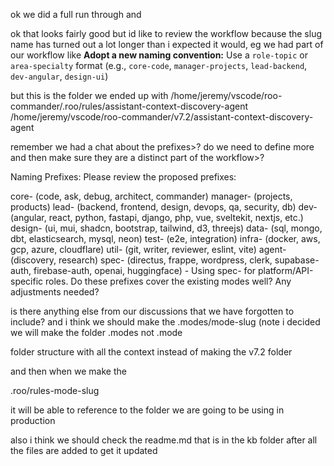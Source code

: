 ok we did a full run through and

ok that looks fairly good but id like to review the workflow because the slug name has turned out a lot longer than i expected it would, eg we had part of our workflow like  **Adopt a new naming convention:** Use a `role-topic` or `area-specialty` format (e.g., `core-code`, `manager-projects`, `lead-backend`, `dev-angular`, `design-ui`)

but this is the folder we ended up with
/home/jeremy/vscode/roo-commander/.roo/rules/assistant-context-discovery-agent
/home/jeremy/vscode/roo-commander/v7.2/assistant-context-discovery-agent

remember we had a chat about the prefixes>? do we need to define more and then make sure they are a distinct part of the workflow>?

Naming Prefixes: Please review the proposed prefixes:

core- (code, ask, debug, architect, commander)
manager- (projects, products)
lead- (backend, frontend, design, devops, qa, security, db)
dev- (angular, react, python, fastapi, django, php, vue, sveltekit, nextjs, etc.)
design- (ui, mui, shadcn, bootstrap, tailwind, d3, threejs)
data- (sql, mongo, dbt, elasticsearch, mysql, neon)
test- (e2e, integration)
infra- (docker, aws, gcp, azure, cloudflare)
util- (git, writer, reviewer, eslint, vite)
agent- (discovery, research)
spec- (directus, frappe, wordpress, clerk, supabase-auth, firebase-auth, openai, huggingface) - Using spec- for platform/API-specific roles.
Do these prefixes cover the existing modes well? Any adjustments needed?

is there anything else from our discussions that we have forgotten to include?
and i think we should make the 
.modes/mode-slug
(note i decided we will make the folder .modes not .mode

folder structure with all the context instead of making the v7.2 folder

and then when we make the 

.roo/rules-mode-slug

it will be able to reference to the folder we are going to be using in production

also i think we should check the readme.md that is in the kb folder after all the files are added to get it updated

